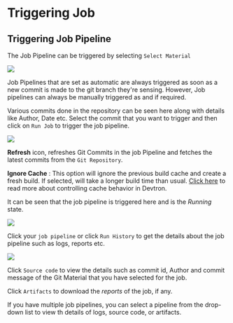 # Triggering Job 

## Triggering Job Pipeline

The Job Pipeline can be triggered by selecting `Select Material`

![](https://devtron-public-asset.s3.us-east-2.amazonaws.com/images/create-job/trigger-job.jpg)

Job Pipelines that are set as automatic are always triggered as soon as a new commit is made to the git branch they're sensing. However, Job pipelines can always be manually triggered as and if required.

Various commits done in the repository can be seen here along with details like Author, Date etc. Select the commit that you want to trigger and then click on `Run Job` to trigger the job pipeline.

![](https://devtron-public-asset.s3.us-east-2.amazonaws.com/images/create-job/run-job.jpg)


**Refresh** icon, refreshes Git Commits in the job Pipeline and fetches the latest commits from the `Git Repository`.

**Ignore Cache** : This option will ignore the previous build cache and create a fresh build. If selected, will take a longer build time than usual. [Click here](../creating-application/workflow/ci-pipeline.md#docker-layer-caching) to read more about controlling cache behavior in Devtron.

It can be seen that the job pipeline is triggered here and is the _Running_ state.

![](https://devtron-public-asset.s3.us-east-2.amazonaws.com/images/create-job/click-job-details.jpg)

Click your `job pipeline` or click `Run History` to get the details about the job pipeline such as logs, reports etc.

![](https://devtron-public-asset.s3.us-east-2.amazonaws.com/images/create-job/run-history-job.jpg)

Click `Source code` to view the details such as commit id, Author and commit message of the Git Material that you have selected for the job.

Click `Artifacts` to download the _reports_ of the job, if any.

If you have multiple job pipelines, you can select a pipeline from the drop-down list to view th details of logs, source code, or artifacts.


